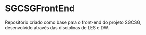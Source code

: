 # SGCSGFrontEnd
Repositório criado como base para o front-end do projeto SGCSG, desenvolvido através das disciplinas de LES e DW.
